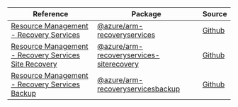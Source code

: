| Reference | Package | Source |
|---|---|---|
|[Resource Management - Recovery Services](arm-recoveryservices-readme.md)|[@azure/arm-recoveryservices](https://www.npmjs.com/package/@azure/arm-recoveryservices)|[Github](https://github.com/Azure/azure-sdk-for-js/blob/main/sdk/recoveryservices/arm-recoveryservices)|
|[Resource Management - Recovery Services Site Recovery](arm-recoveryservices-siterecovery-readme.md)|[@azure/arm-recoveryservices-siterecovery](https://www.npmjs.com/package/@azure/arm-recoveryservices-siterecovery)|[Github](https://github.com/Azure/azure-sdk-for-js/blob/main/sdk/recoveryservicessiterecovery/arm-recoveryservices-siterecovery)|
|[Resource Management - Recovery Services Backup](arm-recoveryservicesbackup-readme.md)|[@azure/arm-recoveryservicesbackup](https://www.npmjs.com/package/@azure/arm-recoveryservicesbackup)|[Github](https://github.com/Azure/azure-sdk-for-js/blob/main/sdk/recoveryservicesbackup/arm-recoveryservicesbackup)|
